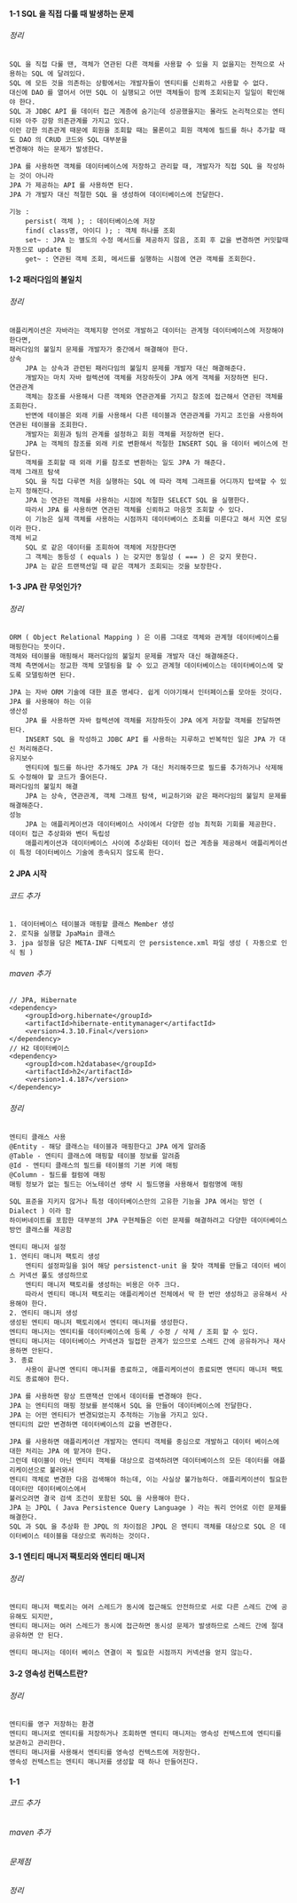 #### 1-1 SQL 을 직접 다룰 때 발생하는 문제
###### 정리
    SQL 을 직접 다룰 땐, 객체가 연관된 다른 객체를 사용할 수 있을 지 없을지는 전적으로 사용하는 SQL 에 달려있다.
    SQL 에 모든 것을 의존하는 상황에서는 개발자들이 엔티티를 신뢰하고 사용할 수 없다.
    대신에 DAO 를 열어서 어떤 SQL 이 실행되고 어떤 객체들이 함께 조회되는지 일일이 확인해야 한다.
    SQL 과 JDBC API 를 데이터 접근 계층에 숨기는데 성공했을지는 몰라도 논리적으로는 엔티티와 아주 강항 의존관계를 가지고 있다.
    이런 강한 의존관계 때문에 회원을 조회할 때는 물론이고 회원 객체에 필드를 하나 추가할 때도 DAO 의 CRUD 코드와 SQL 대부분을
    변경해야 하는 문제가 발생한다.
    
    JPA 를 사용하면 객체를 데이터베이스에 저장하고 관리할 때, 개발자가 직접 SQL 을 작성하는 것이 아니라
    JPA 가 제공하는 API 를 사용하면 된다.
    JPA 가 개발자 대신 적절한 SQL 을 생성하여 데이터베이스에 전달한다.
    
    기능 :
        persist( 객체 ); : 데이터베이스에 저장
        find( class명, 아이디 ); : 객체 하나를 조회
        set~ : JPA 는 별도의 수정 메서드를 제공하지 않음, 조회 후 값을 변경하면 커밋할때 자동으로 update 됨
        get~ : 연관된 객체 조회, 메서드를 실행하는 시점에 연관 객체를 조회한다.

#### 1-2 패러다임의 불일치
###### 정리
    애플리케이션은 자바라는 객체지향 언어로 개발하고 데이터는 관계형 데이터베이스에 저장해야 한다면,
    패러다임의 불일치 문제를 개발자가 중간에서 해결해야 한다.
    상속
        JPA 는 상속과 관련된 패러다임의 불일치 문제를 개발자 대신 해결해준다.
        개발자는 마치 자바 컬렉션에 객체를 저장하듯이 JPA 에게 객체를 저장하면 된다.
    연관관계
        객체는 참조를 사용해서 다른 객체와 연관관계를 가지고 참조에 접근해서 연관된 객체를 조회한다.
        반면에 테이블은 외래 키를 사용해서 다른 테이블과 연관관계를 가지고 조인을 사용하여 연관된 테이블을 조회한다.
        개발자는 회원과 팀의 관계를 설정하고 회원 객체를 저장하면 된다.
        JPA 는 객체의 참조를 외래 키로 변환해서 적절한 INSERT SQL 을 데이터 베이스에 전달한다.
        객체를 조회할 때 외래 키를 참조로 변환하는 일도 JPA 가 해준다.
    객체 그래프 탐색
        SQL 을 직접 다루면 처음 실행하는 SQL 에 따라 객체 그래프를 어디까지 탑색할 수 있는지 정해진다.
        JPA 는 연관된 객체를 사용하는 시점에 적절한 SELECT SQL 을 실행한다.
        따라서 JPA 를 사용하면 연관된 객체를 신뢰하고 마음껏 조회할 수 있다.
        이 기능은 실제 객체를 사용하는 시점까지 데이터베이스 조회를 미룬다고 해서 지연 로딩이라 한다.
    객체 비교
        SQL 로 같은 데이터를 조회하여 객체에 저장한다면
        그 객체는 동등성 ( equals ) 는 갖지만 동일성 ( === ) 은 갖지 못한다.
        JPA 는 같은 트랜잭션일 때 같은 객체가 조회되는 것을 보장한다.

#### 1-3 JPA 란 무엇인가?
###### 정리
    ORM ( Object Relational Mapping ) 은 이름 그대로 객체와 관계형 데이터베이스를 매핑한다는 뜻이다.
    객체와 테이블을 매핑해서 패러다임의 불일치 문제를 개발자 대신 해결해준다.
    객체 측면에서는 정교한 객체 모델링을 할 수 있고 관계형 데이터베이스는 데이터베이스에 맞도록 모델링하면 된다.
    
    JPA 는 자바 ORM 기술에 대한 표준 명세다. 쉽게 이야기해서 인터페이스를 모아둔 것이다.
    JPA 를 사용해야 하는 이유
    생산성
        JPA 를 사용하면 자바 컬렉션에 객체를 저장하듯이 JPA 에게 저장할 객체를 전달하면 된다.
        INSERT SQL 을 작성하고 JDBC API 를 사용하는 지루하고 반복적인 일은 JPA 가 대신 처리해준다.
    유지보수
        엔티티에 필드를 하나만 추가해도 JPA 가 대신 처리해주므로 필드를 추가하거나 삭제해도 수정해야 할 코드가 줄어든다.
    패러다임의 불일치 해결
        JPA 는 상속, 연관관계, 객체 그래프 탐색, 비교하기와 같은 패러다임의 불일치 문제를 해결해준다.
    성능
        JPA 는 애플리케이션과 데이터베이스 사이에서 다양한 성능 최적화 기회를 제공한다.
    데이터 접근 추상화와 벤더 독립성
        애플리케이션과 데이터베이스 사이에 추상화된 데이터 접근 계층을 제공해서 애플리케이션이 특정 데이터베이스 기술에 종속되지 않도록 한다. 
        
#### 2 JPA 시작
###### 코드 추가
    1. 데이터베이스 테이블과 매핑할 클래스 Member 생성
    2. 로직을 실행할 JpaMain 클래스
    3. jpa 설정을 담은 META-INF 디렉토리 안 persistence.xml 파일 생성 ( 자동으로 인식 됨 )
###### maven 추가
    // JPA, Hibernate
    <dependency>
        <groupId>org.hibernate</groupId>
        <artifactId>hibernate-entitymanager</artifactId>
        <version>4.3.10.Final</version>
    </dependency>
    // H2 데이터베이스
    <dependency>
        <groupId>com.h2database</groupId>
        <artifactId>h2</artifactId>
        <version>1.4.187</version>
    </dependency>
###### 정리
    엔티티 클래스 사용
    @Entity - 해당 클래스는 테이블과 매핑한다고 JPA 에게 알려줌
    @Table - 엔티티 클래스에 매핑할 테이블 정보를 알려줌
    @Id - 엔티티 클래스의 필드를 테이블의 기본 키에 매핑
    @Column - 필드를 컬럼에 매핑
    매핑 정보가 없는 필드는 어노테이션 생략 시 필드명을 사용해서 컬럼명에 매핑
    
    SQL 표준을 지키지 않거나 특정 데이터베이스만의 고유한 기능을 JPA 에서는 방언 ( Dialect ) 이라 함
    하이버네이트를 포함한 대부분의 JPA 구현체들은 이런 문제를 해결하려고 다양한 데이터베이스 방언 클래스를 제공함
    
    엔티티 매니저 설정
    1. 엔티티 매니저 팩토리 생성
        엔티티 설정파일을 읽어 해당 persistenct-unit 을 찾아 객체를 만들고 데이터 베이스 커넥션 풀도 생성하므로
        엔티티 매니저 팩토리를 생성하는 비용은 아주 크다.
        따라서 엔티티 매니저 팩토리는 애플리케이션 전체에서 딱 한 번만 생성하고 공유해서 사용해야 한다.
    2. 엔티티 매니저 생성
    생성된 엔티티 매니저 팩토리에서 엔티티 매니저를 생성한다.
    엔티티 매니저는 엔티티를 데이터베이스에 등록 / 수정 / 삭제 / 조회 할 수 있다.
    엔티티 매니저는 데이터베이스 커넥션과 밀접한 관계가 있으므로 스레드 간에 공유하거나 재사용하면 안된다.
    3. 종료
        사용이 끝나면 엔티티 매니저를 종료하고, 애플리케이션이 종료되면 앤티티 매니저 팩토리도 종료해야 한다.
    
    JPA 를 사용하면 항상 트랜잭션 안에서 데이터를 변경해야 한다.
    JPA 는 엔티티의 매핑 정보를 분석해서 SQL 을 만들어 데이터베이스에 전달한다.
    JPA 는 어떤 엔티티가 변경되었는지 추적하는 기능을 가지고 있다.
    엔티티의 값만 변경하면 데이터베이스의 값을 변경한다.
    
    JPA 를 사용하면 애플리케이션 개발자는 엔티티 객체를 중심으로 개발하고 데이터 베이스에 대한 처리는 JPA 에 맡겨야 한다.
    그런데 테이블이 아닌 엔티티 객체를 대상으로 검색하려면 데이터베이스의 모든 데이터를 애플리케이션으로 불러와서
    엔티티 객체로 변경한 다음 검색해야 하는데, 이는 사실상 불가능하다. 애플리케이션이 필요한 데이터만 데이터베이스에서
    불러오려면 결국 검색 조건이 포함된 SQL 을 사용해야 한다.
    JPA 는 JPQL ( Java Persistence Query Language ) 라는 쿼리 언어로 이런 문제를 해결한다.
    SQL 과 SQL 을 추상화 한 JPQL 의 차이점은 JPQL 은 엔티티 객체를 대상으로 SQL 은 데이터베이스 테이블을 대상으로 쿼리하는 것이다.
    
#### 3-1 엔티티 매니저 팩토리와 엔티티 매니저
###### 정리
    엔티티 매니저 팩토리는 여러 스레드가 동시에 접근해도 안전하므로 서로 다른 스레드 간에 공유해도 되지만,
    엔티티 매니저는 여러 스레드가 동시에 접근하면 동시성 문제가 발생하므로 스레드 간에 절대 공유하면 안 된다.
    
    엔티티 매니저는 데이터 베이스 연결이 꼭 필요한 시점까지 커넥션을 얻지 않는다.

#### 3-2 영속성 컨텍스트란?
###### 정리
    엔티티를 영구 저장하는 환경
    엔티티 매니저로 엔티티를 저장하거나 조회하면 엔티티 매니저는 영속성 컨텍스트에 엔티티를 보관하고 관리한다.
    엔티티 매니저를 사용해서 엔티티를 영속성 컨텍스트에 저장한다.
    영속성 컨텍스트는 엔티티 매니저를 생성할 때 하나 만들어진다.
    
#### 1-1
###### 코드 추가
###### maven 추가
###### 문제점
###### 정리